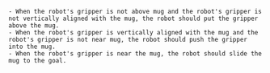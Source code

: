 
    - When the robot's gripper is not above mug and the robot's gripper is not vertically aligned with the mug, the robot should put the gripper above the mug.
    - When the robot's gripper is vertically aligned with the mug and the robot's gripper is not near mug, the robot should push the gripper into the mug.
    - When the robot's gripper is near the mug, the robot should slide the mug to the goal.